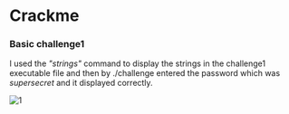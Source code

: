 # Crackme

### Basic challenge1

I used the *"strings"* command to display the strings in the challenge1 executable file and then by ./challenge entered the password which was *supersecret* and it displayed correctly.

![1](https://user-images.githubusercontent.com/72998453/135094790-049a23d1-16e2-47c2-8206-7925c7a0149b.jpg)
